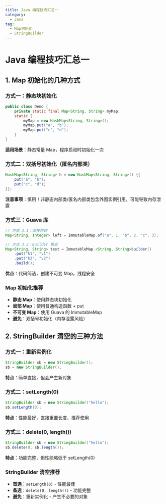```yaml
---
title: Java 编程技巧汇总一
category:
  - Java
tag:
  - Map初始化
  - StringBuilder
---
```


# Java 编程技巧汇总一

## 1. Map 初始化的几种方式

### 方式一：静态块初始化
```java
public class Demo {
    private static final Map<String, String> myMap;
    static {
        myMap = new HashMap<String, String>();
        myMap.put("a", "b");
        myMap.put("c", "d");
    }
}
```
**适用场景**：静态常量 Map，程序启动时初始化一次

### 方式二：双括号初始化（匿名内部类）
```java
HashMap<String, String> h = new HashMap<String, String>() {{
    put("a", "b");
    put("c", "d");
}};
```
**注意事项**：慎用！非静态内部类/匿名内部类包含外围实例引用，可能导致内存泄露

### 方式三：Guava 库
```java
// 方式 3.1：直接构建
Map<String, Integer> left = ImmutableMap.of("a", 1, "b", 2, "c", 3);

// 方式 3.2：Builder 模式
Map<String, String> test = ImmutableMap.<String, String>builder()
    .put("k1", "v1")
    .put("k2", "v2")
    .build();
```
**优点**：代码简洁，创建不可变 Map，线程安全

### Map 初始化推荐
- **静态 Map**：使用静态块初始化
- **局部 Map**：使用普通构造函数 + put
- **不可变 Map**：使用 Guava 的 ImmutableMap
- **避免**：双括号初始化（内存泄露风险）

## 2. StringBuilder 清空的三种方法

### 方式一：重新实例化
```java
StringBuilder sb = new StringBuilder();
sb = new StringBuilder();
```
**特点**：简单直接，但会产生新对象

### 方式二：setLength(0)
```java
StringBuilder sb = new StringBuilder("hello");
sb.setLength(0);
```
**特点**：性能最好，直接重置长度，推荐使用

### 方式三：delete(0, length())
```java
StringBuilder sb = new StringBuilder("hello");
sb.delete(0, sb.length());
```
**特点**：功能完整，但性能略低于 setLength(0)

### StringBuilder 清空推荐
- **首选**：`setLength(0)` - 性能最佳
- **备选**：`delete(0, length())` - 功能完整
- **避免**：重新实例化 - 产生不必要的对象


